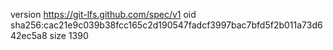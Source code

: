 version https://git-lfs.github.com/spec/v1
oid sha256:cac21e9c039b38fcc165c2d190547fadcf3997bac7bfd5f2b011a73d642ec5a8
size 1390
